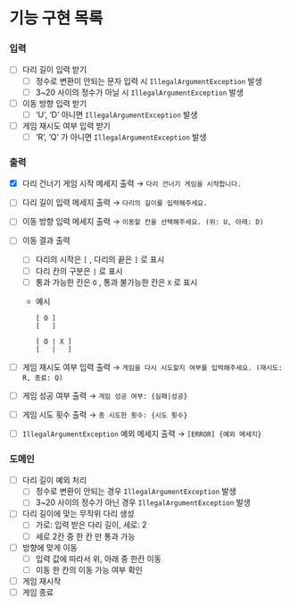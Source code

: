 # 기능 구현 목록

### 입력

- [ ] 다리 길이 입력 받기
    - [ ] 정수로 변환이 안되는 문자 입력 시 `IllegalArgumentException` 발생
    - [ ] 3~20 사이의 정수가 아닐 시 `IllegalArgumentException` 발생
- [ ] 이동 방향 입력 받기
    - [ ] ‘U’, ‘D’ 아니면 `IllegalArgumentException` 발생
- [ ] 게임 재시도 여부 입력 받기
    - [ ] ‘R’, ‘Q’ 가 아니면 `IllegalArgumentException` 발생

### 출력

- [x] 다리 건너기 게임 시작 메세지 출력 → `다리 건너기 게임을 시작합니다.`
- [ ] 다리 길이 입력 메세지 출력 → `다리의 길이를 입력해주세요.`
- [ ] 이동 방향 입력 메세지 출력 → `이동할 칸을 선택해주세요. (위: U, 아래: D)`
- [ ] 이동 결과 출력
    - [ ] 다리의 시작은 `[` , 다리의 끝은 `]` 로 표시
    - [ ] 다리 칸의 구분은 `|` 로 표시
    - [ ] 통과 가능한 칸은 `O` , 통과 불가능한 칸은 `X` 로 표시
    - 예시

        ```
        [ O ]
        [   ]
        ```

        ```
        [ O | X ]
        [   |   ]
        ```

- [ ] 게임 재시도 여부 입력 출력 → `게임을 다시 시도할지 여부를 입력해주세요. (재시도: R, 종료: Q)`
- [ ] 게임 성공 여부 출력 → `게임 성공 여부: {실패|성공}`
- [ ] 게임 시도 횟수 출력 → `총 시도한 횟수: {시도 횟수}`
- [ ] `IllegalArgumentException` 예외 메세지 출력 → `[ERROR] {예외 메세지}`

### 도메인

- [ ] 다리 길이 예외 처리
    - [ ] 정수로 변환이 안되는 경우 `IllegalArgumentException` 발생
    - [ ] 3~20 사이의 정수가 아닌 경우 `IllegalArgumentException` 발생
- [ ] 다리 길이에 맞는 무작위 다리 생성
    - [ ] 가로: 입력 받은 다리 길이, 세로: 2
    - [ ] 세로 2칸 중 한 칸 만 통과 가능
- [ ] 방향에 맞게 이동
    - [ ] 입력 값에 따라서 위, 아래 중 한칸 이동
    - [ ] 이동 한 칸의 이동 가능 여부 확인
- [ ] 게임 재시작
- [ ] 게임 종료